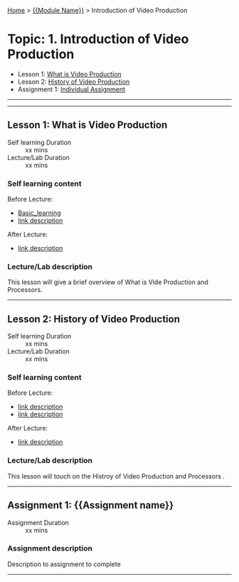 [Home](../README.md) > [{{Module Name}}](./README.md) > 	Introduction of Video Production

# Topic: 1.	Introduction of Video Production

* Lesson 1: [What is Video Production](#lesson-1)
* Lesson 2: [History of Video Production](#lesson-1)
* Assignment 1: [Individual Assignment ](#assignment-1)

---
---

## Lesson 1: What is Video Production

<dl>
<dt>Self learning Duration</dt>
<dd>xx mins</dd>
<dt>Lecture/Lab Duration</dt>
<dd>xx mins</dd>
</dl>

### Self learning content

Before Lecture:

* [Basic_learning](/https://www.youtube.com/watch?v=OdZPuE0mHs8#)
* [link description](./#)

After Lecture:

* [link description](./#)

### Lecture/Lab description

This lesson will give a brief overview of What is Vide Production and Processors.

---
## Lesson 2: History of Video Production 

<dl>
<dt>Self learning Duration</dt>
<dd>xx mins</dd>
<dt>Lecture/Lab Duration</dt>
<dd>xx mins</dd>
</dl>

### Self learning content

Before Lecture:

* [link description](./#)
* [link description](./#)

After Lecture:

* [link description](./#)

### Lecture/Lab description

This lesson will touch on the Histroy of Video Production and Processors .


---

## Assignment 1: {{Assignment name}}

<dl>
<dt>Assignment Duration</dt>
<dd>xx mins</dd>
</dl>

### Assignment description

Description to assignment to complete

---
